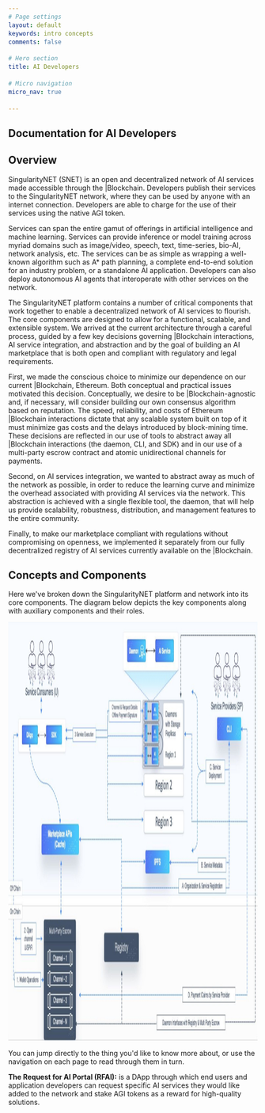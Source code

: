 ```yaml
---
# Page settings
layout: default
keywords: intro concepts
comments: false

# Hero section
title: AI Developers

# Micro navigation
micro_nav: true

---
```


## Documentation for AI Developers

## Overview

SingularityNET (SNET) is an open and decentralized network of AI services made accessible through the |Blockchain. Developers publish their services to the SingularityNET network, where they can be used by anyone with an internet connection. Developers are able to charge for the use of their services using the native AGI token.

Services can span the entire gamut of offerings in artificial intelligence and machine learning. Services can provide inference or model training across myriad domains such as image/video, speech, text, time-series, bio-AI, network analysis, etc. The services can be as simple as wrapping a well-known algorithm such as A* path planning, a complete end-to-end solution for an industry problem, or a standalone AI application. Developers can also deploy autonomous AI agents that interoperate with other services on the network.

The SingularityNET platform contains a number of critical components that work together to enable a decentralized network of AI services to flourish. The core components are designed to allow for a functional, scalable, and extensible system. We arrived at the current architecture through a careful process, guided by a few key decisions governing |Blockchain
interactions, AI service integration, and abstraction and by the goal of building an AI marketplace that is both open and compliant with regulatory and legal requirements.

First, we made the conscious choice to minimize our dependence on our current |Blockchain, Ethereum. Both conceptual and practical issues motivated this decision. Conceptually, we desire to be |Blockchain-agnostic and, if necessary, will consider building our own consensus algorithm based on reputation. The speed, reliability, and costs of Ethereum |Blockchain interactions dictate that any
scalable system built on top of it must minimize gas costs and the delays introduced by block-mining time. These decisions are reflected in our use of tools to abstract away all |Blockchain interactions (the daemon, CLI, and SDK) and in our use of a multi-party escrow contract and atomic unidirectional channels for payments.

Second, on AI services integration, we wanted to abstract away as much of the network as possible, in order to reduce the learning curve and minimize the overhead associated with providing AI services via the network. This abstraction is achieved with a single flexible tool, the daemon, that will help us provide scalability, robustness, distribution, and management features to the entire community.

Finally, to make our marketplace compliant with regulations without compromising on openness, we implemented it separately from our fully decentralized registry of AI services currently available on the |Blockchain.

## Concepts and Components

Here we've broken down the SingularityNET platform and network into its core components. The diagram below depicts the key components along with auxiliary components and their
roles.

<img src="/assets/img/platform_components.jpg" width="1528" height="846">
  
 You can jump directly to the thing you'd like to know more about, or use the navigation on each page to read through them in turn. 

**The Request for AI Portal (RFAI):** is a DApp through which end users and application developers can request specific AI services they would like added to the network and stake AGI tokens as a reward for high-quality solutions.






